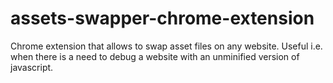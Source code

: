 assets-swapper-chrome-extension
===============================

Chrome extension that allows to swap asset files on any website. Useful i.e. when there is a need to debug a website with an unminified version of javascript.